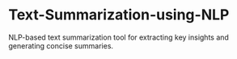 # Text-Summarization-using-NLP
NLP-based text summarization tool for extracting key insights and generating concise summaries.
